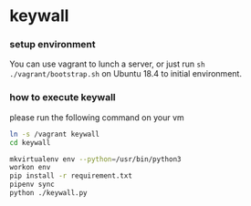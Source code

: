 # keywall

### setup environment
You can use vagrant to lunch a server, or just run
 `sh ./vagrant/bootstrap.sh` on Ubuntu 18.4 to initial environment.
 
### how to execute keywall
please run the following command on your vm 
```bash
ln -s /vagrant keywall
cd keywall

mkvirtualenv env --python=/usr/bin/python3
workon env
pip install -r requirement.txt
pipenv sync
python ./keywall.py
```
